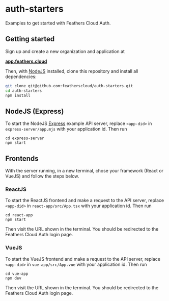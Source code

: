 # auth-starters

Examples to get started with Feathers Cloud Auth.

## Getting started

Sign up and create a new organization and application at

**[app.feathers.cloud](https://app.feathers.cloud)**

Then, with [NodeJS](https://nodejs.org/en) installed, clone this repository and install all dependencies:

```sh
git clone git@github.com:featherscloud/auth-starters.git
cd auth-starters
npm install
```

## NodeJS (Express)

To start the NodeJS [Express](https://expressjs.com/) example API server, replace `<app-did>` in `express-server/app.mjs` with your application id. Then run

```
cd express-server
npm start
```

## Frontends

With the server running, in a new terminal, chose your framework (React or VueJS) and follow the steps below.

### ReactJS

To start the ReactJS frontend and make a request to the API server, replace `<app-did>` in `react-app/src/App.tsx` with your application id. Then run

```
cd react-app
npm start
```

Then visit the URL shown in the terminal. You should be redirected to the Feathers Cloud Auth login page.

### VueJS

To start the VueJS frontend and make a request to the API server, replace `<app-did>` in `vue-app/src/App.vue` with your application id. Then run

```
cd vue-app
npm dev
```

Then visit the URL shown in the terminal. You should be redirected to the Feathers Cloud Auth login page.
